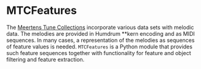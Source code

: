 # MTCFeatures

The [Meertens Tune Collections](http://www.liederenbank.nl/mtc/) incorporate various data sets with melodic data. The melodies are provided in Humdrum **kern encoding and as MIDI sequences. In many cases, a representation of the melodies as sequences of feature values is needed. `MTCFeatures` is a Python module that provides such feature sequences together with functionality for feature and object filtering and feature extraction.
